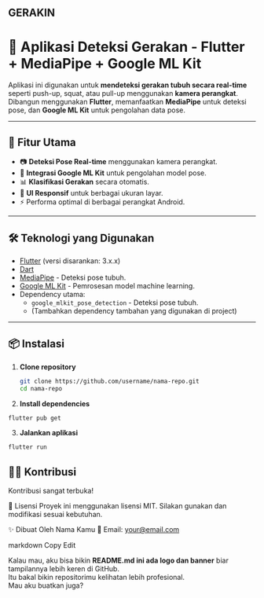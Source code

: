 ## GERAKIN

# 🤸 Aplikasi Deteksi Gerakan - Flutter + MediaPipe + Google ML Kit

Aplikasi ini digunakan untuk **mendeteksi gerakan tubuh secara real-time** seperti push-up, squat, atau pull-up menggunakan **kamera perangkat**.  
Dibangun menggunakan **Flutter**, memanfaatkan **MediaPipe** untuk deteksi pose, dan **Google ML Kit** untuk pengolahan data pose.

---

## 🚀 Fitur Utama
- 📷 **Deteksi Pose Real-time** menggunakan kamera perangkat.
- 🤖 **Integrasi Google ML Kit** untuk pengolahan model pose.
- 📊 **Klasifikasi Gerakan** secara otomatis.
- 📱 **UI Responsif** untuk berbagai ukuran layar.
- ⚡ Performa optimal di berbagai perangkat Android.

---

## 🛠️ Teknologi yang Digunakan
- [Flutter](https://flutter.dev/) (versi disarankan: 3.x.x)
- [Dart](https://dart.dev/)
- [MediaPipe](https://developers.google.com/mediapipe) - Deteksi pose tubuh.
- [Google ML Kit](https://developers.google.com/ml-kit) - Pemrosesan model machine learning.
- Dependency utama:
  - `google_mlkit_pose_detection` - Deteksi pose tubuh.
  - (Tambahkan dependency tambahan yang digunakan di project)

---

## 📦 Instalasi

1. **Clone repository**
   ```bash
   git clone https://github.com/username/nama-repo.git
   cd nama-repo
   ```
   
2. **Install dependencies**
```bash
flutter pub get
```

3. **Jalankan aplikasi**
```bash
flutter run
```

## 🧑‍💻 Kontribusi
Kontribusi sangat terbuka!

📄 Lisensi
Proyek ini menggunakan lisensi MIT.
Silakan gunakan dan modifikasi sesuai kebutuhan.

✨ Dibuat Oleh
Nama Kamu
📧 Email: your@email.com

markdown
Copy
Edit

Kalau mau, aku bisa bikin **README.md ini ada logo dan banner** biar tampilannya lebih keren di GitHub.  
Itu bakal bikin repositorimu kelihatan lebih profesional.  
Mau aku buatkan juga?
